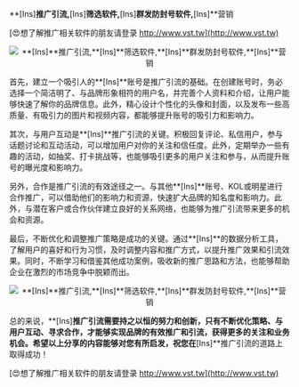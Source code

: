 **[Ins]**推广引流,**[Ins]**筛选软件,**[Ins]**群发防封号软件,**[Ins]**营销

[😍想了解推广相关软件的朋友请登录 http://www.vst.tw](http://www.vst.tw)

 <center><img src="https://vst.tw/MP4/tuiguang/png/5.png" alt="**[Ins]**推广引流,**[Ins]**筛选软件,**[Ins]**群发防封号软件,**[Ins]**营销"></center>

首先，建立一个吸引人的**[Ins]**账号是推广引流的基础。在创建账号时，务必选择一个简洁明了、与品牌形象相符的用户名，并完善个人资料和介绍，让用户能够快速了解你的品牌信息。此外，精心设计个性化的头像和封面，以及发布一些高质量、有吸引力的图片和视频内容，都能够提升账号的吸引力和影响力。

其次，与用户互动是**[Ins]**推广引流的关键。积极回复评论、私信用户，参与话题讨论和互动活动，可以增加用户对你的关注和信任度。此外，定期举办一些有趣的活动，如抽奖、打卡挑战等，也能够吸引更多的用户关注和参与，从而提升账号的曝光度和影响力。

另外，合作是推广引流的有效途径之一。与其他**[Ins]**账号、KOL或明星进行合作推广，可以借助他们的影响力和资源，快速扩大品牌的知名度和影响力。此外，与潜在客户或合作伙伴建立良好的关系网络，也能够为推广引流带来更多的机会和资源。

最后，不断优化和调整推广策略是成功的关键。通过**[Ins]**的数据分析工具，了解用户的喜好和行为习惯，及时调整内容和推广方式，以提升推广效果和引流效果。同时，不断学习和借鉴其他成功案例，吸收新的推广思路和方法，也能够帮助企业在激烈的市场竞争中脱颖而出。

 <center><img src="https://vst.tw/MP4/tuiguang/png/7.png" alt="**[Ins]**推广引流,**[Ins]**筛选软件,**[Ins]**群发防封号软件,**[Ins]**营销"></center>

总的来说，**[Ins]**推广引流需要持之以恒的努力和创新，只有不断优化策略、与用户互动、寻求合作，才能够实现品牌的有效推广和引流，获得更多的关注和业务机会。希望以上分享的内容能够对您有所启发，祝您在**[Ins]**推广引流的道路上取得成功！

[😍想了解推广相关软件的朋友请登录 http://www.vst.tw](http://www.vst.tw)



